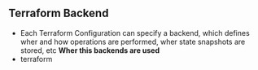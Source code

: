 ## Terraform Backend 

- Each Terraform Configuration can specify a backend, which defines wher and how operations are performed, wher state snapshots are stored, etc
**Wher this backends are used**
- terraform 